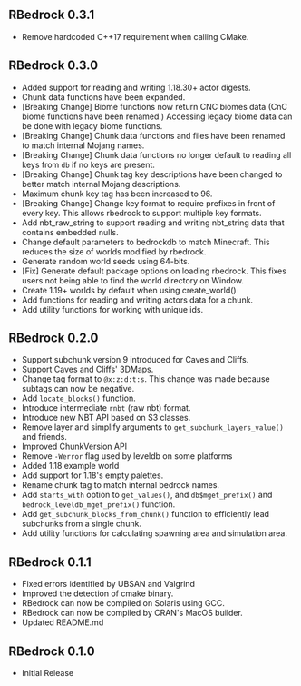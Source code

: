 ## RBedrock 0.3.1
 * Remove hardcoded C++17 requirement when calling CMake.

## RBedrock 0.3.0
 * Added support for reading and writing 1.18.30+ actor digests.
 * Chunk data functions have been expanded.
 * [Breaking Change] Biome functions now return CNC biomes data (CnC biome functions have been renamed.) Accessing legacy biome data can be done with legacy biome functions.
 * [Breaking Change] Chunk data functions and files have been renamed to match internal Mojang names.
 * [Breaking Change] Chunk data functions no longer default to reading all keys from `db` if no keys are present.
 * [Breaking Change] Chunk tag key descriptions have been changed to better match internal Mojang descriptions.
 * Maximum chunk key tag has been increased to 96.
 * [Breaking Change] Change key format to require prefixes in front of every key. This allows rbedrock to support multiple key formats.
 * Add nbt_raw_string to support reading and writing nbt_string data that contains embedded nulls.
 * Change default parameters to bedrockdb to match Minecraft. This reduces the size of worlds modified by rbedrock.
 * Generate random world seeds using 64-bits.
 * [Fix] Generate default package options on loading rbedrock. This fixes users not being able to find the world directory on Window.
 * Create 1.19+ worlds by default when using create_world()
 * Add functions for reading and writing actors data for a chunk.
 * Add utility functions for working with unique ids.

## RBedrock 0.2.0
 * Support subchunk version 9 introduced for Caves and Cliffs.
 * Support Caves and Cliffs' 3DMaps.
 * Change tag format to `@x:z:d:t:s`. This change was made because subtags can now be negative.
 * Add `locate_blocks()` function.
 * Introduce intermediate `rnbt` (raw nbt) format.
 * Introduce new NBT API based on S3 classes.
 * Remove layer and simplify arguments to `get_subchunk_layers_value()` and friends.
 * Improved ChunkVersion API
 * Remove `-Werror` flag used by leveldb on some platforms
 * Added 1.18 example world
 * Add support for 1.18's empty palettes.
 * Rename chunk tag to match internal bedrock names.
 * Add `starts_with` option to `get_values()`, and `db$mget_prefix()` and `bedrock_leveldb_mget_prefix()` function.
 * Add `get_subchunk_blocks_from_chunk()` function to efficiently lead subchunks from a single chunk.
 * Add utility functions for calculating spawning area and simulation area.

## RBedrock 0.1.1

 * Fixed errors identified by UBSAN and Valgrind
 * Improved the detection of cmake binary.
 * RBedrock can now be compiled on Solaris using GCC.
 * RBedrock can now be compiled by CRAN's MacOS builder.
 * Updated README.md

## RBedrock 0.1.0

 * Initial Release

